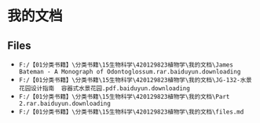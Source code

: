 # 我的文档

## Files

- `F:/【01分类书籍】\分类书籍\15生物科学\420129823植物学\我的文档\James Bateman - A Monograph of Odontoglossum.rar.baiduyun.downloading`
- `F:/【01分类书籍】\分类书籍\15生物科学\420129823植物学\我的文档\JG-132-水景花园设计指南  容器式水景花园.pdf.baiduyun.downloading`
- `F:/【01分类书籍】\分类书籍\15生物科学\420129823植物学\我的文档\Part 2.rar.baiduyun.downloading`
- `F:/【01分类书籍】\分类书籍\15生物科学\420129823植物学\我的文档\files.md`
